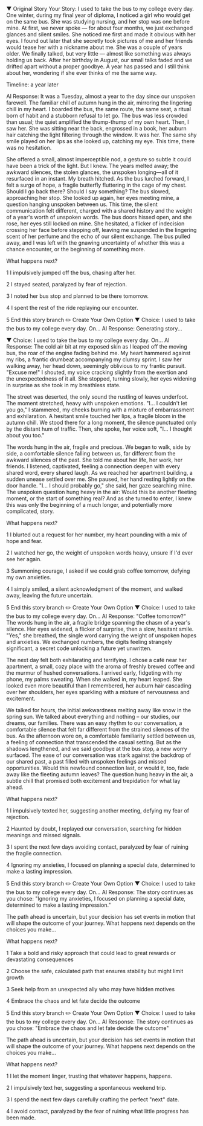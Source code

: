 ▼
Original Story
Your Story:
I used to take the bus to my college every day. One winter, during my final year of diploma, I noticed a girl who would get on the same bus. She was studying nursing, and her stop was one before mine. At first, we never spoke — for about four months, we just exchanged glances and silent smiles. She noticed me first and made it obvious with her eyes. I found out later that she secretly took pictures of me and her friends would tease her with a nickname about me. She was a couple of years older. We finally talked, but very little — almost like something was always holding us back. After her birthday in August, our small talks faded and we drifted apart without a proper goodbye. A year has passed and I still think about her, wondering if she ever thinks of me the same way.

Timeline: a year later

AI Response:
It was a Tuesday, almost a year to the day since our unspoken farewell. The familiar chill of autumn hung in the air, mirroring the lingering chill in my heart. I boarded the bus, the same route, the same seat, a ritual born of habit and a stubborn refusal to let go. The bus was less crowded than usual; the quiet amplified the thump-thump of my own heart. Then, I saw her. She was sitting near the back, engrossed in a book, her auburn hair catching the light filtering through the window. It was her. The same shy smile played on her lips as she looked up, catching my eye. This time, there was no hesitation.

She offered a small, almost imperceptible nod, a gesture so subtle it could have been a trick of the light. But I knew. The years melted away; the awkward silences, the stolen glances, the unspoken longing—all of it resurfaced in an instant. My breath hitched. As the bus lurched forward, I felt a surge of hope, a fragile butterfly fluttering in the cage of my chest. Should I go back there? Should I say something? The bus slowed, approaching her stop. She looked up again, her eyes meeting mine, a question hanging unspoken between us. This time, the silent communication felt different, charged with a shared history and the weight of a year's worth of unspoken words. The bus doors hissed open, and she rose, her eyes still locked on mine. She hesitated, a flicker of indecision crossing her face before stepping off, leaving me suspended in the lingering scent of her perfume and the echo of our silent exchange. The bus pulled away, and I was left with the gnawing uncertainty of whether this was a chance encounter, or the beginning of something more.

What happens next?

1
I impulsively jumped off the bus, chasing after her.

2
I stayed seated, paralyzed by fear of rejection.

3
I noted her bus stop and planned to be there tomorrow.

4
I spent the rest of the ride replaying our encounter.

5
End this story branch
✏️ Create Your Own Option
▼
Choice: I used to take the bus to my college every day. On...
AI Response:
Generating story...

▼
Choice: I used to take the bus to my college every day. On...
AI Response:
The cold air bit at my exposed skin as I leaped off the moving bus, the roar of the engine fading behind me. My heart hammered against my ribs, a frantic drumbeat accompanying my clumsy sprint. I saw her walking away, her head down, seemingly oblivious to my frantic pursuit. "Excuse me!" I shouted, my voice cracking slightly from the exertion and the unexpectedness of it all. She stopped, turning slowly, her eyes widening in surprise as she took in my breathless state.

The street was deserted, the only sound the rustling of leaves underfoot. The moment stretched, heavy with unspoken emotions. "I… I couldn't let you go," I stammered, my cheeks burning with a mixture of embarrassment and exhilaration. A hesitant smile touched her lips, a fragile bloom in the autumn chill. We stood there for a long moment, the silence punctuated only by the distant hum of traffic. Then, she spoke, her voice soft, "I… I thought about you too."

The words hung in the air, fragile and precious. We began to walk, side by side, a comfortable silence falling between us, far different from the awkward silences of the past. She told me about her life, her work, her friends. I listened, captivated, feeling a connection deepen with every shared word, every shared laugh. As we reached her apartment building, a sudden unease settled over me. She paused, her hand resting lightly on the door handle. "I… I should probably go," she said, her gaze searching mine. The unspoken question hung heavy in the air: Would this be another fleeting moment, or the start of something real? And as she turned to enter, I knew this was only the beginning of a much longer, and potentially more complicated, story.

What happens next?

1
I blurted out a request for her number, my heart pounding with a mix of hope and fear.

2
I watched her go, the weight of unspoken words heavy, unsure if I'd ever see her again.

3
Summoning courage, I asked if we could grab coffee tomorrow, defying my own anxieties.

4
I simply smiled, a silent acknowledgment of the moment, and walked away, leaving the future uncertain.

5
End this story branch
✏️ Create Your Own Option
▼
Choice: I used to take the bus to my college every day. On...
AI Response:
"Coffee tomorrow?" The words hung in the air, a fragile bridge spanning the chasm of a year's silence. Her eyes widened, a flicker of surprise, then a slow, hesitant smile. "Yes," she breathed, the single word carrying the weight of unspoken hopes and anxieties. We exchanged numbers, the digits feeling strangely significant, a secret code unlocking a future yet unwritten.

The next day felt both exhilarating and terrifying. I chose a café near her apartment, a small, cozy place with the aroma of freshly brewed coffee and the murmur of hushed conversations. I arrived early, fidgeting with my phone, my palms sweating. When she walked in, my heart leaped. She looked even more beautiful than I remembered, her auburn hair cascading over her shoulders, her eyes sparkling with a mixture of nervousness and excitement.

We talked for hours, the initial awkwardness melting away like snow in the spring sun. We talked about everything and nothing – our studies, our dreams, our families. There was an easy rhythm to our conversation, a comfortable silence that felt far different from the strained silences of the bus. As the afternoon wore on, a comfortable familiarity settled between us, a feeling of connection that transcended the casual setting. But as the shadows lengthened, and we said goodbye at the bus stop, a new worry surfaced. The ease of our conversation was stark against the backdrop of our shared past, a past filled with unspoken feelings and missed opportunities. Would this newfound connection last, or would it, too, fade away like the fleeting autumn leaves? The question hung heavy in the air, a subtle chill that promised both excitement and trepidation for what lay ahead.

What happens next?

1
I impulsively texted her, suggesting another meeting, defying my fear of rejection.

2
Haunted by doubt, I replayed our conversation, searching for hidden meanings and missed signals.

3
I spent the next few days avoiding contact, paralyzed by fear of ruining the fragile connection.

4
Ignoring my anxieties, I focused on planning a special date, determined to make a lasting impression.

5
End this story branch
✏️ Create Your Own Option
▼
Choice: I used to take the bus to my college every day. On...
AI Response:
The story continues as you chose: "Ignoring my anxieties, I focused on planning a special date, determined to make a lasting impression."

The path ahead is uncertain, but your decision has set events in motion that will shape the outcome of your journey. What happens next depends on the choices you make...

What happens next?

1
Take a bold and risky approach that could lead to great rewards or devastating consequences

2
Choose the safe, calculated path that ensures stability but might limit growth

3
Seek help from an unexpected ally who may have hidden motives

4
Embrace the chaos and let fate decide the outcome

5
End this story branch
✏️ Create Your Own Option
▼
Choice: I used to take the bus to my college every day. On...
AI Response:
The story continues as you chose: "Embrace the chaos and let fate decide the outcome"

The path ahead is uncertain, but your decision has set events in motion that will shape the outcome of your journey. What happens next depends on the choices you make...

What happens next?

1
I let the moment linger, trusting that whatever happens, happens.

2
I impulsively text her, suggesting a spontaneous weekend trip.

3
I spend the next few days carefully crafting the perfect "next" date.

4
I avoid contact, paralyzed by the fear of ruining what little progress has been made.